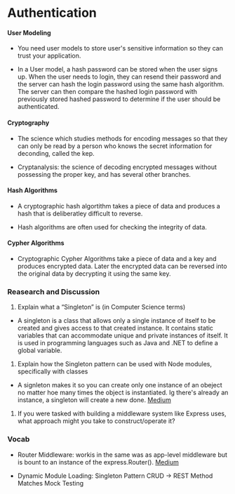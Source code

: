 # Authentication

#### User Modeling
* You need user models to store user's sensitive information so they can trust your application.

* In a User model, a hash password can be stored when the user signs up. When the user needs to login, they can resend their password and the server can hash the login password using the same hash algorithm. The server can then compare the hashed login password with previously stored hashed password to determine if the user should be authenticated.

#### Cryptography
* The science which studies methods for encoding messages so that they can only be read by a person who knows the secret information for deconding, called the kep.

* Cryptanalysis: the science of decoding encrypted messages without possessing the proper key, and has several other branches.

#### Hash Algorithms
* A cryptographic hash algortithm takes a piece of data and produces a hash that is deliberatley difficult to reverse.

* Hash algorithms are often used for checking the integrity of data.

#### Cypher Algorithms

* Cryptographic Cypher Algorithms take a piece of data and a key and produces encrypted data. Later the encrypted data can be reversed into the original data by decrypting it using the same key.

### Reasearch and Discussion

1. Explain what a “Singleton” is (in Computer Science terms)
* A singleton is a class that allows only a single instance of itself to be created and gives access to that created instance. It contains static variables that can accommodate unique and private instances of itself. It is used in programming languages such as Java and .NET to define a global variable.

1. Explain how the Singleton pattern can be used with Node modules, specifically with classes
* A signleton makes it so you can create only one instance of an obeject no matter hoe many times the object is instantiated. Ig there's already an instance, a singleton will create a new done.
[Medium](https://medium.com/@maheshkumawat_83392/node-js-design-patterns-singleton-pattern-series-1-1e0ab71e3edf)

1. If you were tasked with building a middleware system like Express uses, what approach might you take to construct/operate it?

### Vocab
* Router Middleware: workis in the same was as app-level middleware but is bount to an instance of the express.Router().
[Medium](https://medium.com/@selvaganesh93/how-node-js-middleware-works-d8e02a936113)

* Dynamic Module Loading: 
Singleton Pattern
CRUD -> REST Method Matches
Mock Testing